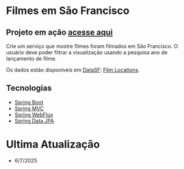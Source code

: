 # Filmes em São Francisco

## Projeto em ação [acesse aqui](https://youtu.be/CTJrgN59wrs)

Crie um serviço que mostre filmes foram filmados em São
Francisco. 
O usuário deve poder filtrar a visualização usando a pesquisa ano de lançamento de filme. 

Os dados estão disponíveis em [DataSF](http://www.datasf.org/): [Film
Locations](https://data.sfgov.org/Arts-Culture-and-Recreation-/Film-Locations-in-San-Francisco/yitu-d5am).

## Tecnologias
- [Spring Boot](https://spring.io/projects/spring-boot)
- [Spring MVC](https://docs.spring.io/spring-framework/reference/web/webmvc.html)
- [Spring WebFlux](https://docs.spring.io/spring-framework/reference/web/webflux.html)
- [Spring Data JPA](https://spring.io/projects/spring-data-jpa)


# Ultima Atualização
- 6/7/2025